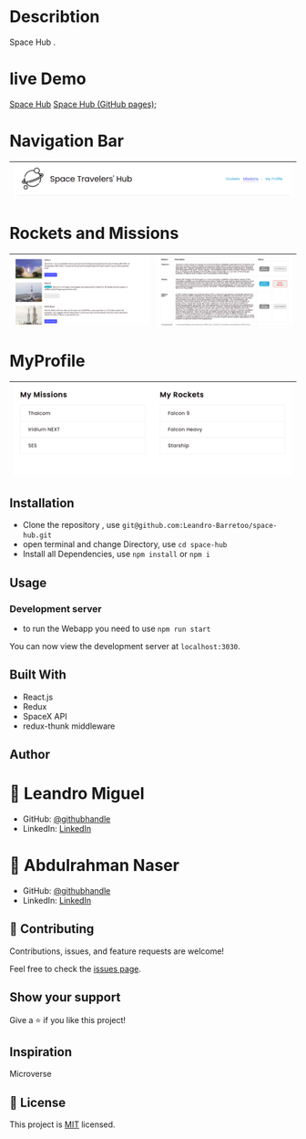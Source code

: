 # Describtion

Space Hub .

# live Demo
 [Space Hub]()
 [Space Hub (GitHub pages)](https://leandro-barretoo.github.io/space-hub/);

# Navigation Bar

| ![screenshot](./assests/spacenavbar.png)|
| :------------: |

# Rockets and Missions

| ![screenshot](./assests/rocketpage.png) | ![screenshot](./assests/missions.png)
| :------------: | :------------: |

# MyProfile

| ![screenshot](./assests/myprofile.png) |
| :------------: |

## Installation

- Clone the repository , use  `git@github.com:Leandro-Barretoo/space-hub.git`
- open terminal and change Directory, use `cd space-hub`
- Install all Dependencies, use `npm install` or `npm i`

## Usage

### Development server
- to run the Webapp you need to use `npm run start`

You can now view the development server at `localhost:3030`.


## Built With

- React.js
- Redux
- SpaceX API
- redux-thunk middleware



## Author

# 👤 Leandro Miguel
- GitHub: [@githubhandle](https://github.com/Leandro-Barretoo)
- LinkedIn: [LinkedIn](https://www.linkedin.com/in/leandroobarreto/)

# 👤 Abdulrahman Naser
- GitHub: [@githubhandle](https://github.com/Abdona)
- LinkedIn: [LinkedIn](https://www.linkedin.com/in/abdulrahman-nasser-2b7173131/)

## 🤝 Contributing

Contributions, issues, and feature requests are welcome!

Feel free to check the [issues page](https://github.com/Leandro-Barretoo/space-hub/issues).

## Show your support

Give a ⭐️ if you like this project!

## Inspiration
Microverse

## 📝 License

This project is [MIT](./LICENSE) licensed.
